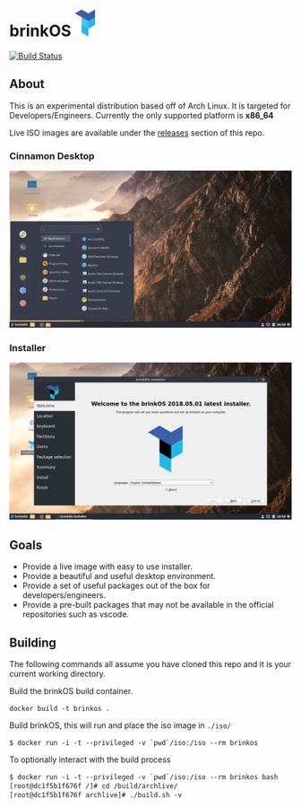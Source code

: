 # brinkOS ![logo](logo_small.png)

[![Build Status](https://travis-ci.org/brinkOS/brinkOS.svg?branch=master)](https://travis-ci.org/brinkOS/brinkOS)

## About

This is an experimental distribution based off of Arch Linux. It is targeted for Developers/Engineers.
Currently the only supported platform is **x86_64**


Live ISO images are available under the [releases](https://github.com/brinkOS/brinkOS/releases) section of this repo.


### Cinnamon Desktop  
![desktop](images/desktop.png)

### Installer  
![installer](images/installer.png)


## Goals

* Provide a live image with easy to use installer.
* Provide a beautiful and useful desktop environment.
* Provide a set of useful packages out of the box for developers/engineers.
* Provide a pre-built packages that may not be available in the official repositories such as vscode.



## Building
The following commands all assume you have cloned this repo and it is your current working directory.

Build the brinkOS build container.

```shell
docker build -t brinkos .
```

Build brinkOS, this will run and place the iso image in `./iso/`

```shell
$ docker run -i -t --privileged -v `pwd`/iso:/iso --rm brinkos
```

To optionally interact with the build process
```shell
$ docker run -i -t --privileged -v `pwd`/iso:/iso --rm brinkos bash
[root@dc1f5b1f676f /]# cd /build/archlive/
[root@dc1f5b1f676f archlive]# ./build.sh -v
```
